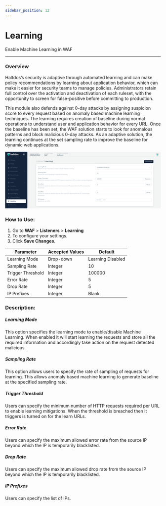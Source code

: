 ```yaml
---
sidebar_position: 12
---
```


# Learning
Enable Machine Learning in WAF

---

### Overview

Haltdos’s security is adaptive through automated learning and can make policy recommendations by learning about application behavior, which can make it easier for security teams to manage policies. Administrators retain full control over the activation and deactivation of each ruleset, with the opportunity to screen for false-positive before committing to production.

This module also defends against 0-day attacks by assigning suspicion score to every request based on anomaly based machine learning techniques. The learning requires creation of baseline during normal operations to understand user and application behavior for every URL. Once the baseline has been set, the WAF solution starts to look for anomalous patterns and block malicious 0-day attacks. As an adaptive solution, the learning continues at the set sampling rate to improve the baseline for dynamic web applications.

![learning](/img/waf/v7/docs/learning.png)

### How to Use:

1. Go to **WAF** > **Listeners** > **Learning**
2. To configure your settings. 
3. Click **Save Changes**.

| Parameter | Accepted Values| Default
| ----------- | ----------- |--------|
| Learning Mode|Drop-down|Learning Disabled
Sampling Rate|Integer|10
Trigger Threshold |Integer|100000
Error Rate|Integer|5
Drop Rate|Integer|5
IP Prefixes|Integer|Blank

### Description:

##### **Learning Mode**

This option specifies the learning mode to enable/disable Machine Learning. When enabled it will start learning the requests and store all the required information and accordingly take action on the request detected malicious.

##### **Sampling Rate**

This option allows users to specify the rate of sampling of requests for learning. This allows anomaly based machine learning to generate baseline at the specified sampling rate.

##### **Trigger Threshold**

Users can specify the minimum number of HTTP requests required per URL to enable learning mitigations. When the threshold is breached then it triggers is turned on for the learn URLs.

##### **Error Rate**

Users can specify the maximum allowed error rate from the source IP beyond which the IP is temporarily blacklisted.

##### **Drop Rate**

Users can specify the maximum allowed drop rate from the source IP beyond which the IP is temporarily blacklisted.

##### **IP Prefixes**

Users can specify the list of IPs.